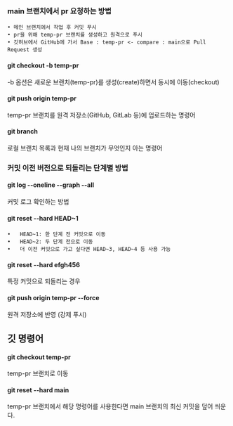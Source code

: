 ### main 브랜치에서 pr 요청하는 방법

	• 메인 브랜치에서 작업 후 커밋 푸시
	• pr을 위해 temp-pr 브랜치를 생성하고 원격으로 푸시
	• 깃허브에서 GitHub에 가서 Base : temp-pr <- compare : main으로 Pull Request 생성

#### git checkout -b temp-pr
-b 옵션은 새로운 브랜치(temp-pr)를 생성(create)하면서 동시에 이동(checkout)

#### git push origin temp-pr
temp-pr 브랜치를 원격 저장소(GitHub, GitLab 등)에 업로드하는 명령어

#### git branch
로컬 브랜치 목록과 현재 나의 브랜치가 무엇인지 아는 명령어

### 커밋 이전 버전으로 되돌리는 단계별 방법

#### git log --oneline --graph --all
커밋 로그 확인하는 방법

#### git reset --hard HEAD~1
	•	HEAD~1: 한 단계 전 커밋으로 이동
	•	HEAD~2: 두 단계 전으로 이동
	•	더 이전 커밋으로 가고 싶다면 HEAD~3, HEAD~4 등 사용 가능
	
#### git reset --hard efgh456
특정 커밋으로 되돌리는 경우

#### git push origin temp-pr --force
원격 저장소에 반영 (강제 푸시)

## 깃 명령어

#### git checkout temp-pr
temp-pr 브랜치로 이동

#### git reset --hard main
temp-pr 브랜치에서 해당 명령어를 사용한다면 main 브랜치의 최신 커밋을 덮어 씌운다.

	
	
